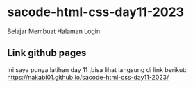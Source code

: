 # sacode-html-css-day11-2023
Belajar Membuat Halaman Login


## Link github pages

ini saya punya latihan day 11 ,bisa lihat langsung di link berikut:
https://nakabi01.github.io/sacode-html-css-day11-2023/
